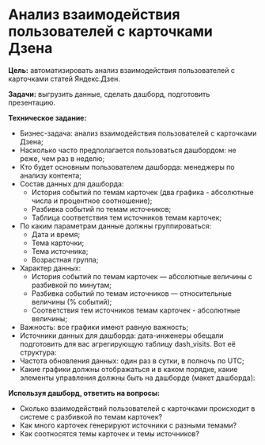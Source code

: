# Анализ взаимодействия пользователей с карточками Дзена
**Цель:** автоматизировать анализ взаимодействия пользователей с карточками статей Яндекс.Дзен.  

**Задачи:** выгрузить данные, сделать дашборд, подготовить презентацию.

**Техническое задание:**
* Бизнес-задача: анализ взаимодействия пользователей с карточками Дзена;
* Насколько часто предполагается пользоваться дашбордом: не реже, чем раз в неделю;
* Кто будет основным пользователем дашборда: менеджеры по анализу контента;
* Состав данных для дашборда:
    * История событий по темам карточек (два графика - абсолютные числа и процентное соотношение);
    * Разбивка событий по темам источников;
    * Таблица соответствия тем источников темам карточек;
* По каким параметрам данные должны группироваться:
    * Дата и время;
    * Тема карточки;
    * Тема источника;
    * Возрастная группа;
* Характер данных:
    * История событий по темам карточек — абсолютные величины с разбивкой по минутам;
    * Разбивка событий по темам источников — относительные величины (% событий);
    * Соответствия тем источников темам карточек - абсолютные величины;
* Важность: все графики имеют равную важность;
* Источники данных для дашборда: дата-инженеры обещали подготовить для вас агрегирующую таблицу dash_visits. Вот её структура:
* Частота обновления данных: один раз в сутки, в полночь по UTC;
* Какие графики должны отображаться и в каком порядке, какие элементы управления должны быть на дашборде (макет дашборда):

**Используя дашборд, ответить на вопросы:**
* Cколько взаимодействий пользователей с карточками происходит в системе с разбивкой по темам карточек?
* Как много карточек генерируют источники с разными темами?
* Как соотносятся темы карточек и темы источников?
